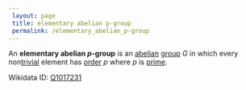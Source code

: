 ```yaml
---
 layout: page
 title: elementary abelian p-group
 permalink: /elementary_abelian_p-group
---
```

An **elementary abelian $p$-group** is an [abelian](https://defsmath.github.io/DefsMath/abelian) [group](https://defsmath.github.io/DefsMath/group) $G$ in which every non[trivial](https://defsmath.github.io/DefsMath/identity_element) element has [order](https://defsmath.github.io/DefsMath/order_of_a_group_element) $p$ where $p$ is [prime](https://defsmath.github.io/DefsMath/prime_number).

Wikidata ID: [Q1017231](https://www.wikidata.org/wiki/Q1017231)